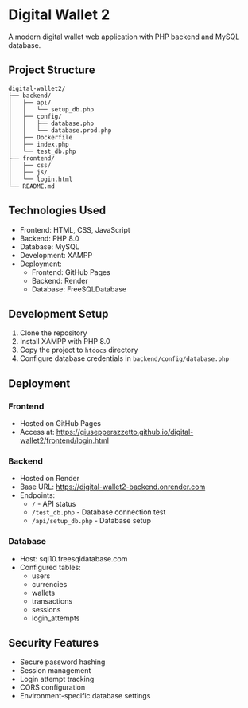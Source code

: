 # Digital Wallet 2

A modern digital wallet web application with PHP backend and MySQL database.

## Project Structure

```
digital-wallet2/
├── backend/
│   ├── api/
│   │   └── setup_db.php
│   ├── config/
│   │   ├── database.php
│   │   └── database.prod.php
│   ├── Dockerfile
│   ├── index.php
│   └── test_db.php
├── frontend/
│   ├── css/
│   ├── js/
│   └── login.html
└── README.md
```

## Technologies Used

- Frontend: HTML, CSS, JavaScript
- Backend: PHP 8.0
- Database: MySQL
- Development: XAMPP
- Deployment: 
  - Frontend: GitHub Pages
  - Backend: Render
  - Database: FreeSQLDatabase

## Development Setup

1. Clone the repository
2. Install XAMPP with PHP 8.0
3. Copy the project to `htdocs` directory
4. Configure database credentials in `backend/config/database.php`

## Deployment

### Frontend
- Hosted on GitHub Pages
- Access at: https://giusepperazzetto.github.io/digital-wallet2/frontend/login.html

### Backend
- Hosted on Render
- Base URL: https://digital-wallet2-backend.onrender.com
- Endpoints:
  - `/` - API status
  - `/test_db.php` - Database connection test
  - `/api/setup_db.php` - Database setup

### Database
- Host: sql10.freesqldatabase.com
- Configured tables:
  - users
  - currencies
  - wallets
  - transactions
  - sessions
  - login_attempts

## Security Features

- Secure password hashing
- Session management
- Login attempt tracking
- CORS configuration
- Environment-specific database settings
